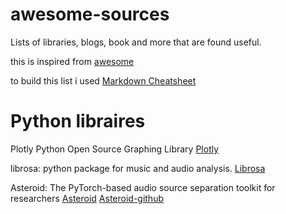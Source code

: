 # awesome-sources #

Lists of libraries, blogs, book and more that are found useful.

this is inspired from [awesome](https://github.com/sindresorhus/awesome)

to build this list i used [Markdown Cheatsheet](https://github.com/tchapi/markdown-cheatsheet/blob/master/README.md)

# Python libraires #

Plotly Python Open Source Graphing Library [Plotly](https://plotly.com/python/)

librosa: python package for music and audio analysis. [Librosa](https://librosa.org/doc/0.8.0/index.html)

Asteroid: The PyTorch-based audio source separation toolkit for researchers [Asteroid](https://asteroid-team.github.io/) [Asteroid-github](https://github.com/asteroid-team/asteroid)
